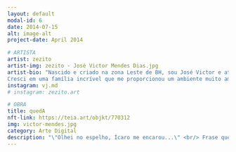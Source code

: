 ```yaml
---
layout: default
modal-id: 6
date: 2014-07-15
alt: image-alt
project-date: April 2014

# ARTISTA
artist: zezito
artist-img: zezito - José Victor Mendes Dias.jpg
artist-bio: "Nascido e criado na zona Leste de BH, sou José Victor e atualmente tenho 19 anos. 
Cresci em uma família incrível que me proporcionou um ambiente muito amável."
instagram: vj.md
# instagram: zezito.art

# OBRA
title: quedA
nft-link: https://teia.art/objkt/770312
img: victor-mendes.jpg
category: Arte Digital
description: "\"Olhei no espelho, Ícaro me encarou...\" <br/> Frase que desde de 2019, quando produzi essa obra, perpetua pela minha mente. Quanto mais tempo passa desde a sua concepção, mais sentido aparenta fazer, em situações tão diferentes." 
---
```

